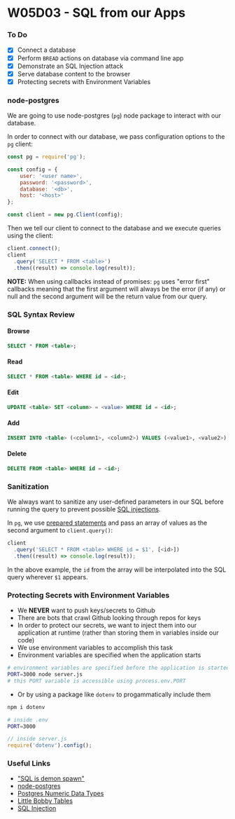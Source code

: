 # W05D03 - SQL from our Apps

### To Do
- [x] Connect a database
- [x] Perform `BREAD` actions on database via command line app
- [x] Demonstrate an SQL Injection attack
- [x] Serve database content to the browser
- [x] Protecting secrets with Environment Variables

### node-postgres

We are going to use node-postgres (`pg`) node package to interact with our database.

In order to connect with our database, we pass configuration options to the `pg` client:

```js
const pg = require('pg');

const config = {
    user: '<user name>',
    password: '<password>',
    database: '<db>',
    host: '<host>'
};

const client = new pg.Client(config);
```

Then we tell our client to connect to the database and we execute queries using the client:

```js
client.connect();
client
  .query('SELECT * FROM <table>')
  .then((result) => console.log(result));
```

**NOTE:** When using callbacks instead of promises: `pg` uses "error first" callbacks meaning that the first argument will always be the error (if any) or null and the second argument will be the return value from our query.

### SQL Syntax Review

#### Browse

```sql
SELECT * FROM <table>;
```

#### Read

```sql
SELECT * FROM <table> WHERE id = <id>;
```

#### Edit

```sql
UPDATE <table> SET <column> = <value> WHERE id = <id>;
```

#### Add

```sql
INSERT INTO <table> (<column1>, <column2>) VALUES (<value1>, <value2>);
```

#### Delete

```sql
DELETE FROM <table> WHERE id = <id>;
```

### Sanitization

We always want to sanitize any user-defined parameters in our SQL before running the query to prevent possible [SQL injections](https://en.wikipedia.org/wiki/SQL_injection).

In `pg`, we use [prepared statements](https://en.wikipedia.org/wiki/Prepared_statement) and pass an array of values as the second argument to `client.query()`:

```js
client
  .query('SELECT * FROM <table> WHERE id = $1', [<id>])
  .then((result) => console.log(result));
```

In the above example, the `id` from the array will be interpolated into the SQL query wherever `$1` appears.

### Protecting Secrets with Environment Variables
* We **NEVER** want to push keys/secrets to Github
* There are bots that crawl Github looking through repos for keys
* In order to protect our secrets, we want to inject them into our application at runtime (rather than storing them in variables inside our code)
* We use environment variables to accomplish this task
* Environment variables are specified when the application starts

```bash
# environment variables are specified before the application is started
PORT=3000 node server.js
# this PORT variable is accessible using process.env.PORT
```

* Or by using a package like `dotenv` to progammatically include them

```bash
npm i dotenv
```

```bash
# inside .env
PORT=3000 
```

```js
// inside server.js
require('dotenv').config();
```

### Useful Links
* ["SQL is demon spawn"](https://youtu.be/Hh6CbrDr0Lk)
* [node-postgres](https://node-postgres.com/)
* [Postgres Numeric Data Types](https://www.postgresql.org/docs/11/datatype-numeric.html)
* [Little Bobby Tables](https://xkcd.com/327/)
* [SQL Injection](https://en.wikipedia.org/wiki/SQL_injection)
